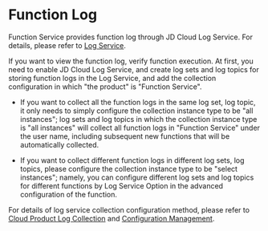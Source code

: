 
# Function Log

Function Service provides function log through JD Cloud Log Service. For details, please refer to [Log Service](https://docs.jdcloud.com/cn/logservice/product-overview).



If you want to view the function log, verify function execution. At first, you need to enable JD Cloud Log Service, and create log sets and log topics for storing function logs in the Log Service, and add the collection configuration in which "the product" is "Function Service".

* If you want to collect all the function logs in the same log set, log topic, it only needs to simply configure the collection instance type to be "all instances"; log sets and log topics in which the collection instance type is "all instances" will collect all function logs in "Function Service" under the user name, including subsequent new functions that will be automatically collected.

* If you want to collect different function logs in different log sets, log topics, please configure the collection instance type to be "select instances"; namely, you can configure different log sets and log topics for different functions by Log Service Option in the advanced configuration of the function.

For details of log service collection configuration method, please refer to [Cloud Product Log Collection](https://docs.jdcloud.com/cn/logservice/cloudresource) and [Configuration Management](https://docs.jdcloud.com/cn/logservice/collectionconfigmanagement).
